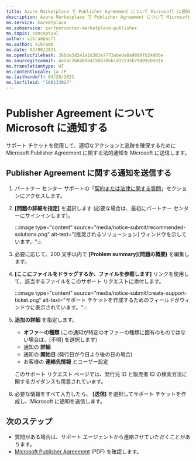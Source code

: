 ```yaml
---
title: Azure Marketplace で Publisher Agreement について Microsoft に通知する
description: Azure Marketplace で Publisher Agreement について Microsoft に通知する方法。
ms.service: marketplace
ms.subservice: partnercenter-marketplace-publisher
ms.topic: conceptual
author: vikrambmsft
ms.author: vikramb
ms.date: 03/08/2021
ms.openlocfilehash: 36bda5d241a1d383e7773abeda8a9889fb24086e
ms.sourcegitcommit: 4a54c268400b4158b78bb1d37235b79409cb5816
ms.translationtype: HT
ms.contentlocale: ja-JP
ms.lasthandoff: 04/28/2021
ms.locfileid: "108133027"
---
```

# <a name="notifying-microsoft-regarding-the-publisher-agreement"></a>Publisher Agreement について Microsoft に通知する

サポート チケットを使用して、適切なアクションと追跡を確保するために Microsoft Publisher Agreement に関する法的通知を Microsoft に送信します。

## <a name="submit-notice-regarding-the-publisher-agreement"></a>Publisher Agreement に関する通知を送信する

1. パートナー センター サポートの「[契約または法律に関する質問](https://partner.microsoft.com/support/?stage=2&topicid=05a1a389-1256-d441-89c9-a140217de6b9)」セクションにアクセスします。

1. **[問題の詳細を指定]** を選択します (必要な場合は、最初にパートナー センターにサインインします)。

    :::image type="content" source="media/notice-submit/recommended-solutions.png" alt-text="[推奨されるソリューション] ウィンドウを示しています。":::

1. 必要に応じて、200 文字以内で **[Problem summary]\(問題の概要\)** を編集します。
1. **[ここにファイルをドラッグするか、ファイルを参照します]** リンクを使用して、該当するファイルをこのサポート リクエストに添付します。

    :::image type="content" source="media/notice-submit/create-support-ticket.png" alt-text="サポート チケットを作成するためのフィールドがウィンドウに表示されています。":::

1. **追加の詳細** を指定します。

    - **オファーの種類** (この通知が特定のオファーの種類に固有のものではない場合は、[不明] を選択します)
    - 通知の **詳細**
    - 通知の **開始日** (発行日が今日より後の日の場合)
    - お客様の **連絡先情報** とユーザー設定

    このサポート リクエスト ページでは、発行元 ID と販売者 ID の検索方法に関するガイダンスも用意されています。

1. 必要な情報をすべて入力したら、 **[送信]** を選択してサポート チケットを作成し、Microsoft に通知を送信します。

## <a name="next-steps"></a>次のステップ

- 質問がある場合は、サポート エージェントから連絡させていただくことがあります。
- [Microsoft Publisher Agreement](/legal/marketplace/msft-publisher-agreement) (PDF) を確認します。
